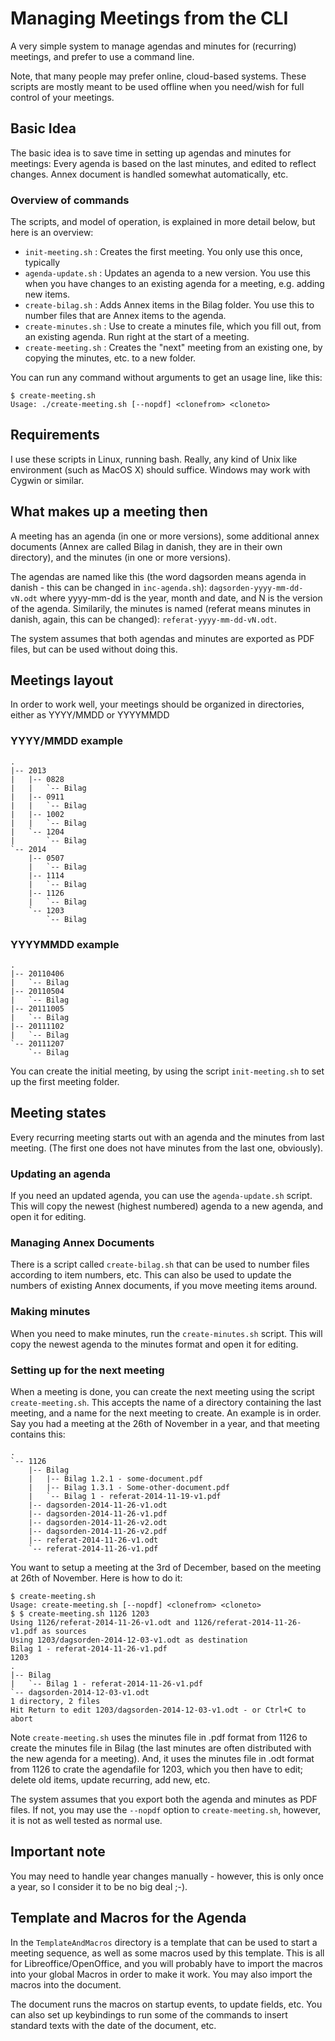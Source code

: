 # Managing Meetings from the CLI

A very simple system to manage agendas and minutes for (recurring) meetings, and prefer to use a command line.

Note, that many people may prefer online, cloud-based systems. These scripts are mostly meant to be used offline when you need/wish for full control of your meetings.

## Basic Idea

The basic idea is to save time in setting up agendas and minutes for meetings: Every agenda is based on the last minutes, and edited to reflect changes. Annex document is handled somewhat automatically, etc.

### Overview of commands

The scripts, and model of operation, is explained in more detail below, but here is an overview:

   * `init-meeting.sh` : Creates the first meeting. You only use this once, typically
   * `agenda-update.sh` : Updates an agenda to a new version. You use this when you have changes to an existing agenda for a meeting, e.g. adding new items.
   * `create-bilag.sh` : Adds Annex items in the Bilag folder. You use this to number files that are Annex items to the agenda.
   * `create-minutes.sh` : Use to create a minutes file, which you fill out, from an existing agenda. Run right at the start of a meeting.
   * `create-meeting.sh` : Creates the "next" meeting from an existing one, by copying the minutes, etc. to a new folder.

You can run any command without arguments to get an usage line, like this:

```
$ create-meeting.sh 
Usage: ./create-meeting.sh [--nopdf] <clonefrom> <cloneto>
```

## Requirements

I use these scripts in Linux, running bash. Really, any kind of Unix like environment (such as MacOS X) should suffice. Windows may work with Cygwin or similar.

## What makes up a meeting then

A meeting has an agenda (in one or more versions), some additional annex documents (Annex are called Bilag in danish, they are in their own directory), and the minutes (in one or more versions). 

The agendas are named like this (the word dagsorden means agenda in danish - this can be changed in `inc-agenda.sh`): `dagsorden-yyyy-mm-dd-vN.odt` where yyyy-mm-dd is the year, month and date, and N is the version of the agenda. Similarily, the minutes is named (referat means minutes in danish, again, this can be changed): `referat-yyyy-mm-dd-vN.odt`.

The system assumes that both agendas and minutes are exported as PDF files, but can be used without doing this.

## Meetings layout

In order to work well, your meetings should be organized in directories, either as YYYY/MMDD or YYYYMMDD

### YYYY/MMDD example
```
.
|-- 2013
|   |-- 0828
|   |   `-- Bilag
|   |-- 0911
|   |   `-- Bilag
|   |-- 1002
|   |   `-- Bilag
|   `-- 1204
|       `-- Bilag
`-- 2014
    |-- 0507
    |   `-- Bilag
    |-- 1114
    |   `-- Bilag
    |-- 1126
    |   `-- Bilag
    `-- 1203
        `-- Bilag
```
        
### YYYYMMDD example
```    
.
|-- 20110406
|   `-- Bilag
|-- 20110504
|   `-- Bilag
|-- 20111005
|   `-- Bilag
|-- 20111102
|   `-- Bilag
`-- 20111207
    `-- Bilag
```

You can create the initial meeting, by using the script `init-meeting.sh` to set up the first meeting folder.

## Meeting states

Every recurring meeting starts out with an agenda and the minutes from last meeting. (The first one does not have minutes from the last one, obviously).

### Updating an agenda

If you need an updated agenda, you can use the `agenda-update.sh` script. This will copy the newest (highest numbered) agenda to a new agenda, and open it for editing.

### Managing Annex Documents

There is a script called `create-bilag.sh` that can be used to number files according to item numbers, etc. This can also be used to update the numbers of existing Annex documents, if you move meeting items around.

### Making minutes

When you need to make minutes, run the `create-minutes.sh` script. This will copy the newest agenda to the minutes format and open it for editing.

### Setting up for the next meeting

When a meeting is done, you can create the next meeting using the script `create-meeting.sh`. This accepts the name of a directory containing the last meeting, and a name for the next meeting to create. An example is in order. Say you had a meeting at the 26th of November in a year, and that meeting contains this:

```
.
`-- 1126
    |-- Bilag
    |   |-- Bilag 1.2.1 - some-document.pdf
    |   |-- Bilag 1.3.1 - Some-other-document.pdf
    |   `-- Bilag 1 - referat-2014-11-19-v1.pdf
    |-- dagsorden-2014-11-26-v1.odt
    |-- dagsorden-2014-11-26-v1.pdf
    |-- dagsorden-2014-11-26-v2.odt
    |-- dagsorden-2014-11-26-v2.pdf
    |-- referat-2014-11-26-v1.odt
    `-- referat-2014-11-26-v1.pdf
```

You want to setup a meeting at the 3rd of December, based on the meeting at 26th of November. Here is how to do it:

```
$ create-meeting.sh 
Usage: create-meeting.sh [--nopdf] <clonefrom> <cloneto>
$ $ create-meeting.sh 1126 1203
Using 1126/referat-2014-11-26-v1.odt and 1126/referat-2014-11-26-v1.pdf as sources
Using 1203/dagsorden-2014-12-03-v1.odt as destination
Bilag 1 - referat-2014-11-26-v1.pdf
1203
.
|-- Bilag
|   `-- Bilag 1 - referat-2014-11-26-v1.pdf
`-- dagsorden-2014-12-03-v1.odt
1 directory, 2 files
Hit Return to edit 1203/dagsorden-2014-12-03-v1.odt - or Ctrl+C to abort
```

Note `create-meeting.sh` uses the minutes file in .pdf format from 1126 to create the minutes file in Bilag (the last minutes are often distributed with the new agenda for a meeting). And, it uses the minutes file in .odt format from 1126 to crate the agendafile for 1203, which you then have to edit; delete old items, update recurring, add new, etc.

The system assumes that you export both the agenda and minutes as PDF files. If not, you may use the `--nopdf` option to `create-meeting.sh`, however, it is not as well tested as normal use.

## Important note

You may need to handle year changes manually - however, this is only once a year, so I consider it to be no big deal ;-).


## Template and Macros for the Agenda

In the `TemplateAndMacros` directory is a template that can be used to start a meeting sequence, as well as some macros used by this template. This is all for Libreoffice/OpenOffice, and you will probably have to import the macros into your global Macros in order to make it work. You may also import the macros into the document.

The document runs the macros on startup events, to update fields, etc. You can also set up keybindings to run some of the commands to insert standard texts with the date of the document, etc.
